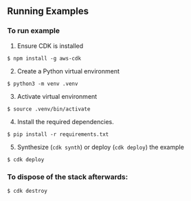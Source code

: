 ## Running Examples

### To run example
1. Ensure CDK is installed
```
$ npm install -g aws-cdk
```

2. Create a Python virtual environment
```
$ python3 -m venv .venv
```

3. Activate virtual environment

```
$ source .venv/bin/activate
```

4. Install the required dependencies.

```
$ pip install -r requirements.txt
```

5. Synthesize (`cdk synth`) or deploy (`cdk deploy`) the example

```
$ cdk deploy
```

### To dispose of the stack afterwards:

```
$ cdk destroy
```
